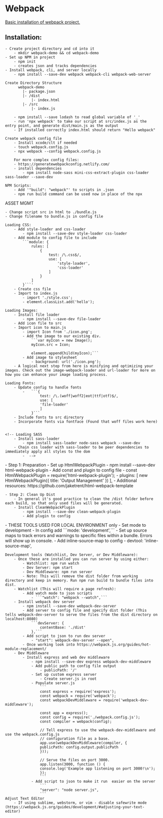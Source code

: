 # Webpack
[Basic installation of webpack project.](https://webpack.js.org/guides/)

## Installation:
	- Create project directory and cd into it
		- mkdir webpack-demo && cd webpack-demo
	- Set up NPM in project
		- npm init
		- creates json and tracks dependencies
	- Install webpack, cli, and server locally
		- npm install --save-dev webpack webpack-cli webpack-web-server

	Create Directory Structure
		  webpack-demo
			|- package.json
		 	|- /dist
		 		|- index.html
			|- /src
				|- index.js

		- npm install --save lodash to read global variable of '_'
		- run 'npx webpack' to take our script at src/index.js as the entry point, and generate dist/main.js as the output
		- If installed correctly index.html should return "Hello webpack"

	Create webpack config file
		- Install xcode/clt if needed
		- touch webpack.config.js
		- npx webpack --config webpack.config.js

		For more complex config files:
		- https://generatewebpackconfig.netlify.com/
		- install dependencies
			- npm install node-sass mini-css-extract-plugin css-loader sass-loader --save-dev
			
	NPM Scripts:
		- Add '"build": "webpack"' to scripts in .json
		- npm run build command can be used now in place of the npx

ASSET MGMT

	- Change script src in html to ./bundle.js
	- Change filename to bundle.js in config file

	Loading CSS:
		- Add style-loader and css-loader
			- npm install --save-dev style-loader css-loader
		- Add module to config file to include
			```module: {
				rules: [
					{
						test: /\.css$/,
						use: [
							'style-loader',
							'css-loader'
						]
					}
				]
			}```'
        - Create css file
        - Import to index.js
            - import './style.css';
            - element.classList.add('hello');

    Loading Images:
        - Install file loader
            - npm install --save-dev file-loader
        - Add icon file to src
        - Import icon to main.js
            - import Icon from './icon.png';
            - Add the image to our existing div.
                ```var myIcon = new Image();
                myIcon.src = Icon;

                element.appendChild(myIcon);```
            - Add image to stylesheet
                - background: url('./icon.png');
        - A logical next step from here is minifying and optimizing your images. Check out the image-webpack-loader and url-loader for more on how you can enhance your image loading process.

    Loading Fonts:
        - Update config to handle fonts
            -   ```{
                    test: /\.(woff|woff2|eot|ttf|otf)$/,
                    use: [
                    'file-loader'
                    ]
                }```
        - Include fonts to src directory
        - Incorporate fonts via fontface (Found that woff files work here)


    <!-- Loading SASS
        - Install sass-loader
            - npm install sass-loader node-sass webpack --save-dev
        - Chain css loader with sass-loader to be peer dependencies to immediately apply all styles to the dom
            -  -->


<Output-Management>
	- Step 1: Preparation
		- Set up HtmlWebpackPlugin
			- npm install --save-dev html-webpack-plugin
			- Add const and plugin to config file
				- const HtmlWebpackPlugin = require('html-webpack-plugin');
				- 	plugins: [
					new HtmlWebpackPlugin({
						title: 'Output Management'
					})
					],
			- Additional resources: https://github.com/jaketrent/html-webpack-template

	- Step 2: Clean Up Dist
		- In general it's good practice to clean the /dist folder before each build, so that only used files will be generated.
		- Install CleanWebpackPlugin
			- npm install --save-dev clean-webpack-plugin
			- Add plugin to config


<Development Environment>
	- THESE TOOLS USED FOR LOCAL ENVIRONMENT only
	- Set mode to development
		- In config add ```mode: 'development',```
	- Set up source maps to track errors and warnings to specific files within a bundle. Errors will show up in console.
		- Add inline-source-map to config
			- devtool: 'inline-source-map',

	Development tools (Watchlist, Dev Server, or Dev Middleware):
		- Once these are installed you can run server by using either:
			- Watchlist: npm run watch
			- Dev Server: npm start
			- Dev Middleware: npm run server
			- Note: This will remove the dist folder from working directory and keep in memory. Run npm run build to bundle files into dist.
		- Watchlist (This will require a page refresh):
			- Add watch mode to json scripts
				- ```"watch": "webpack --watch",```
		- Install webpack dev server
			- npm install --save-dev webpack-dev-server
			- Add server to config file and specify dist folder (This tells webpack-dev-server to serve the files from the dist directory on localhost:8080)
				```devServer: {
					contentBase: './dist'
				},```
			- Add script to json to run dev server
				- "start": webpack-dev-server --open",
			- Once working look into https://webpack.js.org/guides/hot-module-replacement/
		- Dev Middleware
			- Install express and web dev middleware
				- npm install --save-dev express webpack-dev-middleware
				- Add public path to config file output
					- publicPath: '/'
				- Set up custom express server
					- Create server.js in root
				- Populate server.js
					```
					const express = require('express');
					const webpack = require('webpack');
					const webpackDevMiddleware = require('webpack-dev-middleware');

					const app = express();
					const config = require('./webpack.config.js');
					const compiler = webpack(config);

					// Tell express to use the webpack-dev-middleware and use the webpack.config.js
					// configuration file as a base.
					app.use(webpackDevMiddleware(compiler, {
					publicPath: config.output.publicPath
					}));

					// Serve the files on port 3000.
					app.listen(3000, function () {
					console.log('Example app listening on port 3000!\n');
					});
					```
				- Add script to json to make it run  easier on the server
					```
					"server": "node server.js",
					```
	Adjust Text Editor
		- If using sublime, webstorm, or vim - disable safewrite mode (https://webpack.js.org/guides/development/#adjusting-your-text-editor)
</Development>